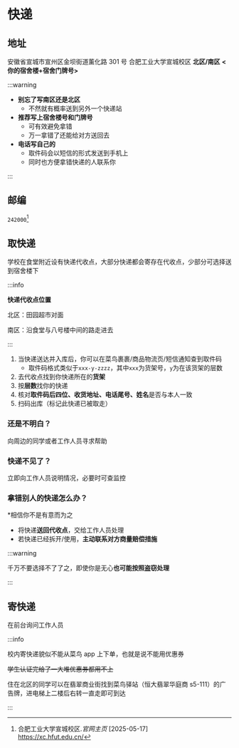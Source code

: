 # 快递

## 地址

安徽省宣城市宣州区金坝街道薰化路 301 号 合肥工业大学宣城校区 **北区/南区** **<你的宿舍楼+宿舍门牌号>**

:::warning

- **别忘了写南区还是北区**
  - 不然就有概率送到另外一个快递站
- **推荐写上宿舍楼号和门牌号**
  - 可有效避免拿错
  - 万一拿错了还能给对方送回去
- **电话写自己的**
  - 取件码会以短信的形式发送到手机上
  - 同时也方便拿错快递的人联系你

:::

## 邮编

`242000`[^1]

## 取快递

学校在食堂附近设有快递代收点，大部分快递都会寄存在代收点，少部分可选择送到宿舍楼下

:::info

**快递代收点位置**

北区：田园超市对面

南区：沿食堂与八号楼中间的路走进去

:::

1. 当快递送达并入库后，你可以在菜鸟裹裹/商品物流页/短信通知查到取件码
   - 取件码格式类似于`xxx-y-zzzz`，其中`xxx`为货架号，`y`为在该货架的层数
2. 去代收点找到你快递所在的**货架**
3. 按**层数**找你的快递
4. 核对**取件码后四位、收货地址、电话尾号、姓名**是否与本人一致
5. 扫码出库（标记此快递已被取走）

### 还是不明白？

向周边的同学或者工作人员寻求帮助

### 快递不见了？

立即向工作人员说明情况，必要时可查监控

### 拿错别人的快递怎么办？

\*相信你不是有意而为之

- 将快递**送回代收点**，交给工作人员处理
- 若快递已经拆开/使用，**主动联系对方商量赔偿措施**

:::warning

千万不要选择不了了之，即使你是无心**也可能按照盗窃处理**

:::

## 寄快递

在前台询问工作人员

:::info

校内寄快递貌似不能从菜鸟 app 上下单，也就是说不能用优惠券

~~学生认证完给了一大堆优惠券都用不上~~

住在北区的同学可以在翡翠商业街找到菜鸟驿站（恒大翡翠华庭商 s5-111）的广告牌，进电梯上二楼后右转一直走即可到达

:::

[^1]:
    合肥工业大学宣城校区._官网主页_ [2025-05-17]  
    <https://xc.hfut.edu.cn/>
